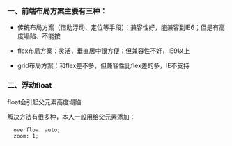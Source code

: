### 一、前端布局方案主要有三种：

* 传统布局方案（借助浮动、定位等手段）：兼容性好，能兼容到IE6；但是有高度塌陷、不能按

* flex布局方案：灵活，垂直居中很方便；但兼容性不好，IE9以上

* grid布局方案：和flex差不多，但兼容性比flex差的多，IE不支持

### 二、浮动float

float会引起父元素高度塌陷

解决方法有很多种，本人一般用给父元素添加：

```
  overflow: auto;
  zoom: 1;
```



